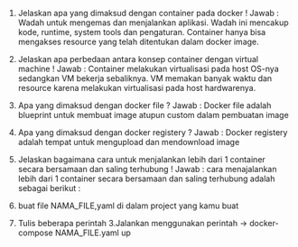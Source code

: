 1. Jelaskan apa yang dimaksud dengan container pada docker !
   Jawab :
   Wadah untuk mengemas dan menjalankan aplikasi. Wadah ini mencakup kode, runtime, system tools
   dan pengaturan. Container hanya bisa mengakses resource yang telah ditentukan dalam docker image.

2. Jelaskan apa perbedaan antara konsep container dengan virtual machine !
   Jawab :
   Container melakukan virtualisasi pada host OS-nya sedangkan VM bekerja sebaliknya. VM memakan banyak waktu
   dan resource karena melakukan virtualisasi pada host hardwarenya.

3. Apa yang dimaksud dengan docker file ?
   Jawab :
   Docker file adalah blueprint untuk membuat image atupun custom dalam pembuatan image

4. Apa yang dimaksud dengan docker registery ?
   Jawab :
   Docker registery adalah tempat untuk mengupload dan mendownload image

5. Jelaskan bagaimana cara untuk menjalankan lebih dari 1 container secara bersamaan dan saling terhubung !
   Jawab : cara menajalankan lebih dari 1 container secara bersamaan dan saling terhubung adalah sebagai berikut :
6. buat file NAMA_FILE,yaml di dalam project yang kamu buat
7. Tulis beberapa perintah
   3.Jalankan menggunakan perintah -> docker-compose NAMA_FILE.yaml up
